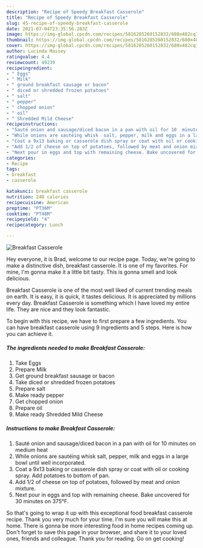 ```yaml
---
description: "Recipe of Speedy Breakfast Casserole"
title: "Recipe of Speedy Breakfast Casserole"
slug: 45-recipe-of-speedy-breakfast-casserole
date: 2021-07-04T23:35:56.283Z
image: https://img-global.cpcdn.com/recipes/5816285260152832/680x482cq70/breakfast-casserole-recipe-main-photo.jpg
thumbnail: https://img-global.cpcdn.com/recipes/5816285260152832/680x482cq70/breakfast-casserole-recipe-main-photo.jpg
cover: https://img-global.cpcdn.com/recipes/5816285260152832/680x482cq70/breakfast-casserole-recipe-main-photo.jpg
author: Lucinda Massey
ratingvalue: 4.4
reviewcount: 49239
recipeingredient:
- " Eggs"
- " Milk"
- " ground breakfast sausage or bacon"
- " diced or shredded frozen potatoes"
- " salt"
- " pepper"
- " chopped onion"
- " oil"
- " Shredded Mild Cheese"
recipeinstructions:
- "Sauté onion and sausage/diced bacon in a pan with oil for 10  minutes on medium heat"
- "While onions are sautéing whisk  salt, pepper, milk and eggs in a large bowl until well incorporated."
- "Coat a 9x13 baking or casserole dish spray or coat with oil or cooking spray. Add potatoes to bottom of pan."
- "Add 1/2 of cheese on top of potatoes, followed by meat and onion mixture."
- "Next pour in eggs and top with remaining cheese. Bake uncovered for 30 minutes on 375°F."
categories:
- Recipe
tags:
- breakfast
- casserole

katakunci: breakfast casserole 
nutrition: 240 calories
recipecuisine: American
preptime: "PT36M"
cooktime: "PT48M"
recipeyield: "4"
recipecategory: Lunch

---
```



![Breakfast Casserole](https://img-global.cpcdn.com/recipes/5816285260152832/680x482cq70/breakfast-casserole-recipe-main-photo.jpg)

Hey everyone, it is Brad, welcome to our recipe page. Today, we're going to make a distinctive dish, breakfast casserole. It is one of my favorites. For mine, I'm gonna make it a little bit tasty. This is gonna smell and look delicious.



Breakfast Casserole is one of the most well liked of current trending meals on earth. It is easy, it is quick, it tastes delicious. It is appreciated by millions every day. Breakfast Casserole is something which I have loved my entire life. They are nice and they look fantastic.


To begin with this recipe, we have to first prepare a few ingredients. You can have breakfast casserole using 9 ingredients and 5 steps. Here is how you can achieve it.

<!--inarticleads1-->

##### The ingredients needed to make Breakfast Casserole:

1. Take  Eggs
1. Prepare  Milk
1. Get  ground breakfast sausage or bacon
1. Take  diced or shredded frozen potatoes
1. Prepare  salt
1. Make ready  pepper
1. Get  chopped onion
1. Prepare  oil
1. Make ready  Shredded Mild Cheese




<!--inarticleads2-->

##### Instructions to make Breakfast Casserole:

1. Sauté onion and sausage/diced bacon in a pan with oil for 10  minutes on medium heat
1. While onions are sautéing whisk  salt, pepper, milk and eggs in a large bowl until well incorporated.
1. Coat a 9x13 baking or casserole dish spray or coat with oil or cooking spray. Add potatoes to bottom of pan.
1. Add 1/2 of cheese on top of potatoes, followed by meat and onion mixture.
1. Next pour in eggs and top with remaining cheese. Bake uncovered for 30 minutes on 375°F.




So that's going to wrap it up with this exceptional food breakfast casserole recipe. Thank you very much for your time. I'm sure you will make this at home. There is gonna be more interesting food in home recipes coming up. Don't forget to save this page in your browser, and share it to your loved ones, friends and colleague. Thank you for reading. Go on get cooking!
